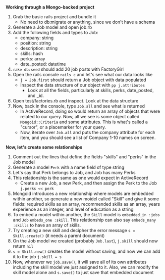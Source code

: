 **Working through a Mongo-backed project**

1. Grab the basic rails project and bundle it
	* No need to db:migrate or anything, since we don't have a schema 
2. Generate a Job model and open job.rb
3. Add the following fields and types to Job:
	* company: string
	* position: string
	* description: string
	* skills: hash
	* perks: array
	* date_posted: datetime
4. `rake db:seed` should add 20 job posts with FactoryGirl
5. Open the rails console `rails c` and let's see what our data looks like
	* `j = Job.first` should return a Job object with data populated
	* Inspect the data structure of our object with `pp j.attributes`
		* Look at all the fields, particularly at skills, perks, date_posted, and _id.
6. Open test/factories.rb and inspect.  Look at the data structure
7. Now, back in the console, type `Job.all` and see what is returned
	* In ActiveRecord, doing so would return an array of objects that were related to our query.  Now, all we see is some object called `Mongoid::Criteria` and some attributes.  This is what's called a "cursor", or a placemarker for your query.
	* Now, iterate over `Job.all` and puts the company attribute for each item, and you should see a list of Company 1-10 names on screen.

**Now, let's create some relationships**

1. Comment out the lines that define the fields "skills" and "perks" in the Job model
2. Generate a model `Perk` with a name field of type string
3. Let's say that Perk belongs to Job, and Job has many Perks
4. This relationship is the same as one would expect in ActiveRecord
	* Create a new Job, a new Perk, and then assign the Perk to the Job `j.perks << perk`
5. Mongoid introduces a new relationship where models are embedded within another, so generate a new moidel called "Skill" and give it some fields: required skills as an array, recommended skills as an array, years experience as an integer, and level of education as a string
6. To embed a model within another, the `Skill` model is `embedded_in :jobs` and `Job` `embeds_one :skill`.  This relationship can also say `embeds_many :skills` to have an array of skills.
7. Try creating a new skill and decipher the error message `s = Skill.create()` (it needs a parent document)
8. On the Job model we created (probably `Job.last`), `j.skill` should now return `nil`
9. `s = Skill.new()` creates the model without saving, and now we can add it to the job `j.skill = s`
10. Now, whenever we `job.save()`, it will save all of its own attributes including the skill model we just assigned to it.  Also, we can modify the skill model alone and `s.save()` to just save that embedded document


